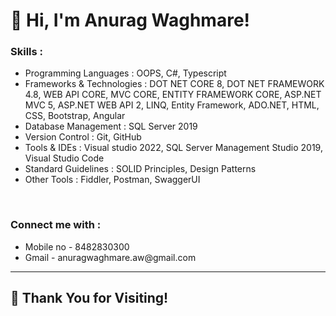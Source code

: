 <!DOCTYPE html>
<html>
<body>
<h1 >👋 Hi, I'm Anurag Waghmare! </h1>
  

<h3>Skills  :</h3>
  
<ul style="list-style-type:disc;">
  <li>Programming Languages : OOPS, C#, Typescript</li>
  <li>Frameworks & Technologies : DOT NET CORE 8, DOT NET
FRAMEWORK 4.8, WEB API CORE, MVC CORE, ENTITY
FRAMEWORK CORE, ASP.NET MVC 5, ASP.NET WEB API 2, LINQ,
Entity Framework, ADO.NET, HTML, CSS, Bootstrap, Angular</li>
  <li>Database Management : SQL Server 2019</li>
  <li>Version Control : Git, GitHub</li>
  <li>Tools & IDEs : Visual studio 2022, SQL Server Management
Studio 2019, Visual Studio Code
</li>
  <li>Standard Guidelines : SOLID Principles, Design Patterns</li>
  <li>Other Tools : Fiddler, Postman, SwaggerUI</li>
</ul>  
<br>
  
<h3>Connect me with  :</h3>
<ul>
<li>Mobile no  -  8482830300</li>
<li>Gmail  -  anuragwaghmare.aw@gmail.com</li>
</ul>


<hr>
<h2>🚀 Thank You for Visiting!</h2>
 
</body>
</html>


